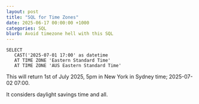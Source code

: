 ```yaml
---
layout: post
title: "SQL for Time Zones"
date: 2025-06-17 00:00:00 +1000
categories: SQL
blurb: Avoid timezone hell with this SQL
---
```


```
SELECT 
   CAST('2025-07-01 17:00' as datetime
   AT TIME ZONE 'Eastern Standard Time'
   AT TIME ZONE 'AUS Eastern Standard Time'
```

This will return 1st of July 2025, 5pm in New York in Sydney time; 2025-07-02 07:00.

It considers daylight savings time and all.
